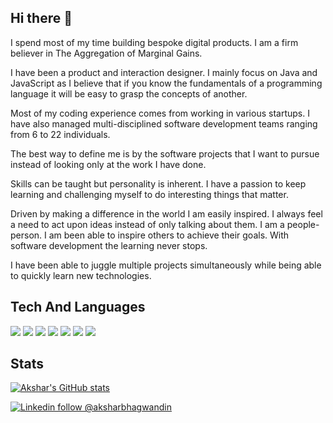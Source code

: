 ## Hi there 👋

I spend most of my time building bespoke digital products. I am a firm believer in The Aggregation of Marginal Gains.

I have been a product and interaction designer. I mainly focus on Java and JavaScript as I believe that if you know the fundamentals of a programming language it will be easy to grasp the concepts of another.

Most of my coding experience comes from working in various startups.  I have also managed multi-disciplined software development teams ranging from 6 to 22 individuals.

The best way to define me is by the software projects that I want to pursue instead of looking only at the work I have done. 

Skills can be taught but personality is inherent. I have a passion to keep learning and challenging myself to do interesting things that matter.

Driven by making a difference in the world I am easily inspired. I always feel a need to act upon ideas instead of only talking about them. I am a people-person. I am been able to inspire others to achieve their goals. With software development the learning never stops.


I have been able to juggle multiple projects simultaneously while being able to quickly learn new technologies.


## Tech And Languages

![](https://img.shields.io/badge/OS-Linux-informational?style=flat&logo=linux&logoColor=white&color=C70039)
![](https://img.shields.io/badge/Editor-IntelliJ_IDEA-informational?style=flat&logo=intellij-idea&logoColor=white&color=C70039)
![](https://img.shields.io/badge/Code-JavaScript-informational?style=flat&logo=javascript&logoColor=white&color=C70039)
![](https://img.shields.io/badge/Code-Java-informational?style=flat&logo=java&logoColor=white&color=C70039)
![](https://img.shields.io/badge/Tools-PostgreSQL-informational?style=flat&logo=postgresql&logoColor=white&color=C70039)
![](https://img.shields.io/badge/Tools-Docker-informational?style=flat&logo=docker&logoColor=white&color=C70039)
![](https://img.shields.io/badge/Tools-Kubernetes-informational?style=flat&logo=kubernetes&logoColor=white&color=C70039)

## Stats
<p align=center>

[![Akshar's GitHub stats](https://github-readme-stats.vercel.app/api?username=aksharbhagwandin&count_private=true&show_icons=true&hide_border=true)](https://github.com/aksharbhagwandin/github-readme-stats)

<!-- [![Top Langs](https://github-readme-stats.vercel.app/api/top-langs/?username=aksharbhagwandin&layout=compact)](https://github.com/aksharbhagwandin/github-readme-stats) -->

</p>

[![Linkedin follow @aksharbhagwandin](https://img.shields.io/badge/-aksharbhagwandin-blue?style=flat-square&logo=Linkedin&logoColor=white&link=https://www.linkedin.com/in/aksharbhagwandin/)](https://www.linkedin.com/in/aksharbhagwandin/) &nbsp;
